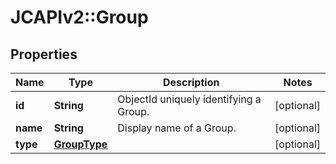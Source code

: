 # JCAPIv2::Group

## Properties
Name | Type | Description | Notes
------------ | ------------- | ------------- | -------------
**id** | **String** | ObjectId uniquely identifying a Group. | [optional] 
**name** | **String** | Display name of a Group. | [optional] 
**type** | [**GroupType**](GroupType.md) |  | [optional] 


